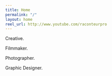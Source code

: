 ```yaml
---
title: Home
permalink: "/"
layout: home
reel_url: http://www.youtube.com/raconteurpro
---
```


Creative.

Filmmaker.

Photographer.

Graphic Designer.
